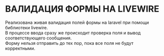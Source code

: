 # ВАЛИДАЦИЯ ФОРМЫ НА LIVEWIRE  
Реализована живая валидация полей формы на laravel при помощи библиотеки livewire.  
В процессе ввода сразу же происходит проверка поля и вывод соответствующего сообщения.  
Форму нельзя отправить до тех пор, пока все поля не будут корректными.
